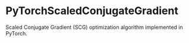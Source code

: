 # PyTorchScaledConjugateGradient
Scaled Conjugate Gradient (SCG) optimization algorithm implemented in PyTorch.
